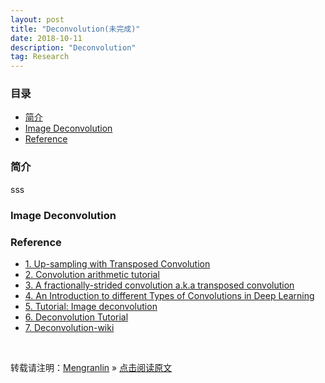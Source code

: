 ```yaml
---
layout: post
title: "Deconvolution(未完成)"
date: 2018-10-11
description: "Deconvolution"
tag: Research
---
```


### 目录

* [简介](#abstract)
* [Image Deconvolution](#image-deconv)
* [Reference](#reference)

### <a name="abstract"></a>简介

sss

### <a name="image-deconv"></a>Image Deconvolution



### <a name="reference"></a>Reference

- [1. Up-sampling with Transposed Convolution](https://towardsdatascience.com/up-sampling-with-transposed-convolution-9ae4f2df52d0)
- [2. Convolution arithmetic tutorial](http://deeplearning.net/software/theano/tutorial/conv_arithmetic.html)
- [3. A fractionally-strided convolution a.k.a transposed convolution](https://beerensahu.wordpress.com/2018/04/10/pytorch-a-fractionally-strided-convolution-or-a-deconvolution/)
- [4. An Introduction to different Types of Convolutions in Deep Learning](https://towardsdatascience.com/types-of-convolutions-in-deep-learning-717013397f4d)
- [5. Tutorial: Image deconvolution](http://www.ipam.ucla.edu/abstract/?tid=3804&pcode=invws1)
- [6. Deconvolution Tutorial](https://www.cv.nrao.edu/~abridle/deconvol/deconvol.html)
- [7. Deconvolution-wiki](https://en.wikipedia.org/wiki/Deconvolution)

<br>

转载请注明：[Mengranlin](https://lmrshare.github.io) » [点击阅读原文](https://lmrshare.github.io/2015/09/iOS9_Note/)

